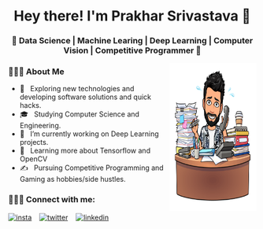 <h1 align="center">Hey there! I'm Prakhar Srivastava 👋 </h1>
<h3 align="center">🚀 Data Science | Machine Learing | Deep Learning | Computer Vision | Competitive Programmer  🚀</h3>
<img width = "35%" align="right" alt="PIC" height="300px" src="https://github.com/Prakhar2505/Prakhar2505/blob/main/prakharbitmoji.png" />
<div align="left"> 
  <h3> 👨🏻‍💻 About Me </h3>

  - 🤔 &nbsp; Exploring new technologies and developing software solutions and quick hacks.
  - 🎓 &nbsp; Studying Computer Science and Engineering.
  - 💼 &nbsp; I’m currently working on Deep Learning projects.
  - 🌱 &nbsp; Learning more about Tensorflow and OpenCV
  - ✍️ &nbsp; Pursuing Competitive Programming and Gaming as hobbies/side hustles.  

<h3> 👨🏻‍💻 Connect with me:</h3>
<p align="left">
<a href="https://www.instagram.com/prakhar_._srivastava/" target="blank"><img align="center" src="https://cdn.jsdelivr.net/npm/simple-icons@3.0.1/icons/instagram.svg" alt="insta" height="40" width="40" /></a> &nbsp;&nbsp;
<a href="https://twitter.com/prakhar24214704" target="blank"><img align="center" src="https://cdn.jsdelivr.net/npm/simple-icons@3.0.1/icons/twitter.svg" alt="twitter" height="40" width="40" /></a> &nbsp;&nbsp;
<a href="https://www.linkedin.com/in/prakhar-srivastava-14b660193/" target="blank"><img align="center" src="https://cdn.jsdelivr.net/npm/simple-icons@3.0.1/icons/linkedin.svg" alt="linkedin" height="40" width="40" /></a> &nbsp;&nbsp;</p>


</div> 
</div>
<!--
**Prakhar2505/Prakhar2505** is a ✨ _special_ ✨ repository because its `README.md` (this file) appears on your GitHub profile.

Here are some ideas to get you started:

- 🔭 I’m currently working on ...
- 🌱 I’m currently learning ...
- 👯 I’m looking to collaborate on ...
- 🤔 I’m looking for help with ...
- 💬 Ask me about ...
- 📫 How to reach me: ...
- 😄 Pronouns: ...
- ⚡ Fun fact: ...
-->

